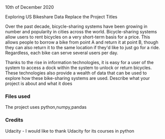 10th of December 2020


Exploring US Bikeshare Data
Replace the Project Titles

Over the past decade, bicycle-sharing systems have been growing in number and popularity in cities across the world. Bicycle-sharing systems allow users to rent bicycles on a very short-term basis for a price. This allows people to borrow a bike from point A and return it at point B, though they can also return it to the same location if they'd like to just go for a ride. Regardless, each bike can serve several users per day.

Thanks to the rise in information technologies, it is easy for a user of the system to access a dock within the system to unlock or return bicycles. These technologies also provide a wealth of data that can be used to explore how these bike-sharing systems are used.
Describe what your project is about and what it does

### Files used
The project uses python,numpy,pandas


### Credits
Udacity - I would like to thank Udacity for its courses in python


